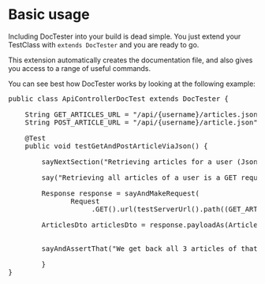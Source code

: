 Basic usage
===========

Including DocTester into your build is dead simple. You just extend your TestClass
with <code>extends DocTester</code> and you are ready to go.

This extension automatically creates the documentation file, and also gives you
access to a range of useful commands. 

You can see best how DocTester works by looking at the following example:

<pre class="prettyprint languague-java">
public class ApiControllerDocTest extends DocTester {
    
    String GET_ARTICLES_URL = "/api/{username}/articles.json";
    String POST_ARTICLE_URL = "/api/{username}/article.json";

    @Test
    public void testGetAndPostArticleViaJson() {
        
        sayNextSection("Retrieving articles for a user (Json)");
        
        say("Retrieving all articles of a user is a GET request to " + GET_ARTICLES_URL);
        
        Response response = sayAndMakeRequest(
               Request
                    .GET().url(testServerUrl().path((GET_ARTICLES_URL.replace("{username}", USER)))));
        
        ArticlesDto articlesDto = response.payloadAs(ArticlesDto.class);


        sayAndAssertThat("We get back all 3 articles of that user ", 3, equalTo(articlesDto.articles.size()));

		}
}

</pre>
